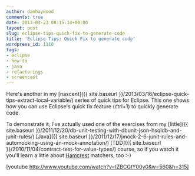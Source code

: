 ```yaml
---
author: danhaywood
comments: true
date: 2013-03-23 08:15:14+00:00
layout: post
slug: eclipse-tips-quick-fix-to-generate-code
title: 'Eclipse Tips: Quick Fix to generate code'
wordpress_id: 1110
tags:
- eclipse
- how-to
- java
- refactorings
- screencast
---
```


Here's another in my [nascent]({{ site.baseurl }}/2013/03/16/eclipse-quick-tips-extract-local-variable/) series of quick tips for Eclipse.  This one shows how you can use Eclipse's quick fix feature (ctrl+1) to quickly generate code.

To demonstrate it, I've actually used one of the exercises from my [little]({{ site.baseurl }}/2011/12/20/db-unit-testing-with-dbunit-json-hsqldb-and-junit-rules/) [Java]({{ site.baseurl }}/2011/12/17/jmock-2-6-junit-rules-and-automocking-using-an-mock-annotation/) [TDD]({{ site.baseurl }}/2010/11/04/contract-test-for-value-types/) course, so if you watch it you'll learn a little about [Hamcrest](http://hamcrest.org/JavaHamcrest/) matchers, too :-)

[youtube http://www.youtube.com/watch?v=IZBCGtY00y0&w=560&h=315]
